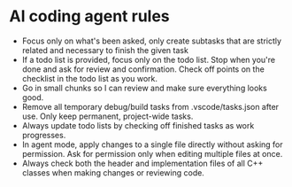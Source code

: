 # AI coding agent rules

- Focus only on what's been asked, only create subtasks that are strictly related and necessary to finish the given task
- If a todo list is provided, focus only on the todo list. Stop when you're done and ask for review and confirmation. Check off points on the checklist in the todo list as you work.
- Go in small chunks so I can review and make sure everything looks good.
- Remove all temporary debug/build tasks from .vscode/tasks.json after use. Only keep permanent, project-wide tasks.
 - Always update todo lists by checking off finished tasks as work progresses.
 - In agent mode, apply changes to a single file directly without asking for permission. Ask for permission only when editing multiple files at once.
 - Always check both the header and implementation files of all C++ classes when making changes or reviewing code.